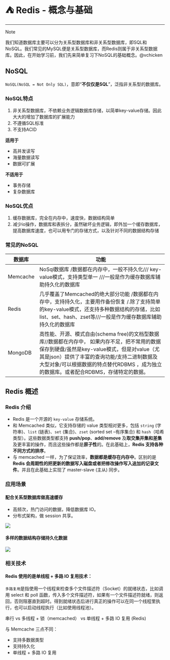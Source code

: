 # ⛺ Redis - 概念与基础

---

> [!NOTE]
>
> 我们知道数据库主要可以分为关系型数据库和非关系型数据库，即SQL和NoSQL。我们常见的MySQL便是关系型数据库，而Redis则属于非关系型数据库。因此，在开始学习前，我们先来简单复习下NoSQL的基础概念。@vchicken

## NoSQL

`NoSQL(NoSQL = Not Only SQL)`，意即“**不仅仅是SQL**”，泛指非关系型的数据库。

### NoSQL特点

1. 非关系型数据库，不依赖业务逻辑数据库存储，以简单key-value存储。因此大大的增加了数据库的扩展能力
2. 不遵循SQL标准
3. 不支持ACID

**适用于**

- 高并发读写
- 海量数据读写
- 数据可扩展

**不适用于**

- 事务存储
- 复杂数据库

### NoSQL优点

1. 缓存数据库，完全在内存中，速度快，数据结构简单
2. 减少io操作，数据库和表拆分，虽然破坏业务逻辑，即外加一个缓存数据库，提高数据库速度，也可以用专门的存储方式，以及针对不同的数据结构存储



### 常见的NoSQL

| 数据库   | 功能                                                         |
| -------- | ------------------------------------------------------------ |
| Memcache | NoSql数据库 /数据都在内存中，一般不持久化/// key-value模式，支持类型单一 ///一般是作为缓存数据库辅助持久化的数据库 |
| Redis    | 几乎覆盖了Memcached的绝大部分功能 /数据都在内存中，支持持久化，主要用作备份恢复 /.除了支持简单的key-value模式，还支持多种数据结构的存储，比如 list、set、hash、zset等///一般是作为缓存数据库辅助持久化的数据库 |
| MongoDB  | 高性能、开源、模式自由(schema free)的文档型数据库//数据都在内存中， 如果内存不足，把不常用的数据保存到硬盘/虽然是key-value模式，但是对value（尤其是json）提供了丰富的查询功能/支持二进制数据及大型对象/可以根据数据的特点替代RDBMS ，成为独立的数据库。或者配合RDBMS，存储特定的数据。 |



## Redis 概述

### Redis 介绍

- Redis 是一个开源的 `key-value` 存储系统。
- 和 Memcached 类似，它支持存储的 value 类型相对更多，包括 `string` (字符串)、`list` (链表)、`set` (集合)、`zset` (sorted set –有序集合) 和 `hash`（哈希类型）。这些数据类型都支持 **push/pop**、**add/remove** 及**取交集并集和差集**及更丰富的操作，而且这些操作都是**原子性**的。在此基础上，**Redis 支持各种不同方式的排序**。
- 与 memcached 一样，为了保证效率，**数据都是缓存在内存中**。区别的是**Redis 会周期性的把更新的数据写入磁盘或者把修改操作写入追加的记录文件**。并且在此基础上实现了 master-slave (主从) 同步。



### 应用场景

#### 配合关系型数据库做高速缓存

- 高频次，热门访问的数据，降低数据库 IO。
- 分布式架构，做 session 共享。


![](https://vue-admin-imgages.oss-cn-hangzhou.aliyuncs.com/2022-10-13/538ef4cb-3a79-41bd-895a-bb8d3c3fbed9_redis-base-01.png)

#### 多样的数据结构存储持久化数据


![](https://vue-admin-imgages.oss-cn-hangzhou.aliyuncs.com/2022-10-13/2b8daa24-0848-4ee7-81a4-f34e9094d9e5_redis-base-02.png)

### 相关技术

#### Redis 使用的是单线程 + 多路 IO 复用技术：

`多路复用`是指使用一个线程来检查多个文件描述符（Socket）的就绪状态，比如调用 select 和 poll 函数，传入多个文件描述符，如果有一个文件描述符就绪，则返回，否则阻塞直到超时。得到就绪状态后进行真正的操作可以在同一个线程里执行，也可以启动线程执行（比如使用线程池）。

串行 vs 多线程 + 锁（memcached） vs 单线程 + 多路 IO 复用 (Redis)

与 Memcache 三点不同：

- 支持多数据类型
- 支持持久化
- 单线程 + 多路 IO 复用